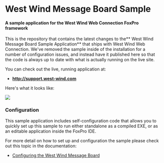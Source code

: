 ﻿# West Wind Message Board Sample 
#### A sample application for the West Wind Web Connection FoxPro framework

This is the repository that contains the latest changes to the** West Wind Message Board Sample Application** that ships with West Wind Web Connection. We've removed the sample inside of the installation for a number of configuration issues, and instead have it published here so that the code is always up to date with what is actually running on the live site. 

You can check out the live, running application at:

* **<a href="http://support.west-wind.com" target="top">http://support.west-wind.com</a>**

Here's what it looks like:

![](http://support.west-wind.com/PostImages/2016/_4LF0SCEV7.png)


### Configuration
This sample application includes self-configuration code that allows you to quickly set up this sample to run either standalone as a compiled EXE, or as an editable application inside the FoxPro IDE.

For more detail on how to set up and configuration the sample please check out this topic in the documentation:

* [Configuring the West Wind Message Board](https://west-wind.com/webconnection/docs/_0190ic5zn.htm)
